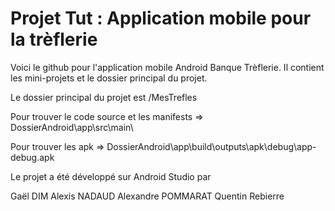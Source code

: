 # Projet Tut : Application mobile pour la trèflerie
Voici le github pour l'application mobile Android Banque Trèflerie.
Il contient les mini-projets et le dossier principal du projet.

Le dossier principal du projet est /MesTrefles

Pour trouver le code source et les manifests => DossierAndroid\app\src\main\

Pour trouver les apk => DossierAndroid\app\build\outputs\apk\debug\app-debug.apk




Le projet a été développé sur Android Studio par

Gaël DIM
Alexis NADAUD
Alexandre POMMARAT
Quentin Rebierre
